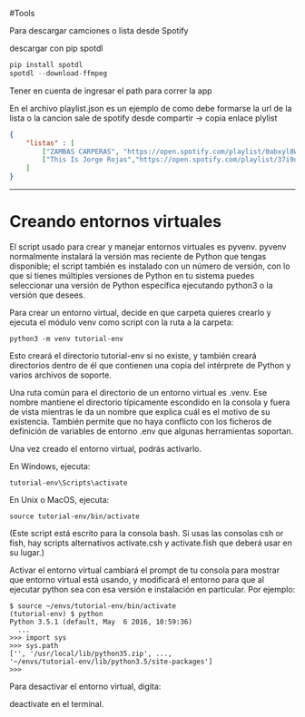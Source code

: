 #Tools

Para descargar camciones o lista desde Spotify

descargar con pip spotdl

```python
pip install spotdl
spotdl --download-ffmpeg

```

Tener en cuenta de ingresar el path para correr la app 

En el archivo playlist.json es un ejemplo de como debe formarse la url de la lista o la cancion sale de spotify desde compartir -> copia enlace plylist 



```json
{
    "listas" : [
        ["ZAMBAS CARPERAS", "https://open.spotify.com/playlist/0abxyl8WW1QhPSkCqMaef2?si=f9c2de6c45454246"],
        ["This Is Jorge Rojas","https://open.spotify.com/playlist/37i9dQZF1DZ06evO2ohD8p?si=580681e4673647c4"]
    ]
}
```

---------

# Creando entornos virtuales

El script usado para crear y manejar entornos virtuales es pyvenv. pyvenv normalmente instalará la versión mas reciente de Python que tengas disponible; el script también es instalado con un número de versión, con lo que si tienes múltiples versiones de Python en tu sistema puedes seleccionar una versión de Python específica ejecutando python3 o la versión que desees.

Para crear un entorno virtual, decide en que carpeta quieres crearlo y ejecuta el módulo venv como script con la ruta a la carpeta:

```console
python3 -m venv tutorial-env
```
Esto creará el directorio tutorial-env si no existe, y también creará directorios dentro de él que contienen una copia del intérprete de Python y varios archivos de soporte.

Una ruta común para el directorio de un entorno virtual es .venv. Ese nombre mantiene el directorio típicamente escondido en la consola y fuera de vista mientras le da un nombre que explica cuál es el motivo de su existencia. También permite que no haya conflicto con los ficheros de definición de variables de entorno .env que algunas herramientas soportan.

Una vez creado el entorno virtual, podrás activarlo.

En Windows, ejecuta:

```console
tutorial-env\Scripts\activate
```

En Unix o MacOS, ejecuta:

```console
source tutorial-env/bin/activate
```
(Este script está escrito para la consola bash. Si usas las consolas csh or fish, hay scripts alternativos activate.csh y activate.fish que deberá usar en su lugar.)

Activar el entorno virtual cambiará el prompt de tu consola para mostrar que entorno virtual está usando, y modificará el entorno para que al ejecutar python sea con esa versión e instalación en particular. Por ejemplo:

```console
$ source ~/envs/tutorial-env/bin/activate
(tutorial-env) $ python
Python 3.5.1 (default, May  6 2016, 10:59:36)
  ...
>>> import sys
>>> sys.path
['', '/usr/local/lib/python35.zip', ...,
'~/envs/tutorial-env/lib/python3.5/site-packages']
>>>
```
Para desactivar el entorno virtual, digita:

deactivate
en el terminal.

